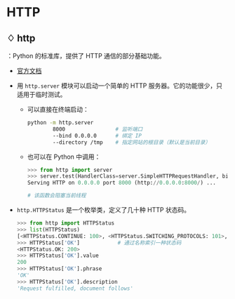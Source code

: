 # HTTP

## ♢ http

：Python 的标准库，提供了 HTTP 通信的部分基础功能。
- [官方文档](https://docs.python.org/3/library/http.html)
- 用 `http.server` 模块可以启动一个简单的 HTTP 服务器。它的功能很少，只适用于临时测试。
  - 可以直接在终端启动：
    ```sh
    python -m http.server
            8000                # 监听端口
            --bind 0.0.0.0      # 绑定 IP
            --directory /tmp    # 指定网站的根目录（默认是当前目录）
    ```
  - 也可以在 Python 中调用：
    ```py
    >>> from http import server
    >>> server.test(HandlerClass=server.SimpleHTTPRequestHandler, bind='0.0.0.0', port='8000')
    Serving HTTP on 0.0.0.0 port 8000 (http://0.0.0.0:8000/) ...
    
    # 该函数会阻塞当前线程
    ```

- `http.HTTPStatus` 是一个枚举类，定义了几十种 HTTP 状态码。
  ```py
  >>> from http import HTTPStatus
  >>> list(HTTPStatus)
  [<HTTPStatus.CONTINUE: 100>, <HTTPStatus.SWITCHING_PROTOCOLS: 101>, <HTTPStatus.PROCESSING: 102>, ...]
  >>> HTTPStatus['OK']            # 通过名称索引一种状态码
  <HTTPStatus.OK: 200>
  >>> HTTPStatus['OK'].value
  200
  >>> HTTPStatus['OK'].phrase
  'OK'
  >>> HTTPStatus['OK'].description
  'Request fulfilled, document follows'
  ```
